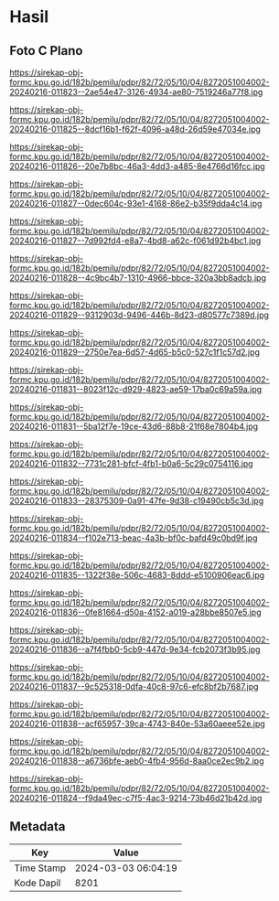 # Hasil

## Foto C Plano

https://sirekap-obj-formc.kpu.go.id/182b/pemilu/pdpr/82/72/05/10/04/8272051004002-20240216-011823--2ae54e47-3126-4934-ae80-7519246a77f8.jpg

https://sirekap-obj-formc.kpu.go.id/182b/pemilu/pdpr/82/72/05/10/04/8272051004002-20240216-011825--8dcf16b1-f62f-4096-a48d-26d59e47034e.jpg

https://sirekap-obj-formc.kpu.go.id/182b/pemilu/pdpr/82/72/05/10/04/8272051004002-20240216-011826--20e7b8bc-46a3-4dd3-a485-8e4766d16fcc.jpg

https://sirekap-obj-formc.kpu.go.id/182b/pemilu/pdpr/82/72/05/10/04/8272051004002-20240216-011827--0dec604c-93e1-4168-86e2-b35f9dda4c14.jpg

https://sirekap-obj-formc.kpu.go.id/182b/pemilu/pdpr/82/72/05/10/04/8272051004002-20240216-011827--7d992fd4-e8a7-4bd8-a62c-f061d92b4bc1.jpg

https://sirekap-obj-formc.kpu.go.id/182b/pemilu/pdpr/82/72/05/10/04/8272051004002-20240216-011828--4c9bc4b7-1310-4966-bbce-320a3bb8adcb.jpg

https://sirekap-obj-formc.kpu.go.id/182b/pemilu/pdpr/82/72/05/10/04/8272051004002-20240216-011829--9312903d-9496-446b-8d23-d80577c7389d.jpg

https://sirekap-obj-formc.kpu.go.id/182b/pemilu/pdpr/82/72/05/10/04/8272051004002-20240216-011829--2750e7ea-6d57-4d65-b5c0-527c1f1c57d2.jpg

https://sirekap-obj-formc.kpu.go.id/182b/pemilu/pdpr/82/72/05/10/04/8272051004002-20240216-011831--8023f12c-d929-4823-ae59-17ba0c69a59a.jpg

https://sirekap-obj-formc.kpu.go.id/182b/pemilu/pdpr/82/72/05/10/04/8272051004002-20240216-011831--5ba12f7e-19ce-43d6-88b8-21f68e7804b4.jpg

https://sirekap-obj-formc.kpu.go.id/182b/pemilu/pdpr/82/72/05/10/04/8272051004002-20240216-011832--7731c281-bfcf-4fb1-b0a6-5c29c0754116.jpg

https://sirekap-obj-formc.kpu.go.id/182b/pemilu/pdpr/82/72/05/10/04/8272051004002-20240216-011833--28375309-0a91-47fe-9d38-c19490cb5c3d.jpg

https://sirekap-obj-formc.kpu.go.id/182b/pemilu/pdpr/82/72/05/10/04/8272051004002-20240216-011834--f102e713-beac-4a3b-bf0c-bafd49c0bd9f.jpg

https://sirekap-obj-formc.kpu.go.id/182b/pemilu/pdpr/82/72/05/10/04/8272051004002-20240216-011835--1322f38e-506c-4683-8ddd-e5100906eac6.jpg

https://sirekap-obj-formc.kpu.go.id/182b/pemilu/pdpr/82/72/05/10/04/8272051004002-20240216-011836--0fe81664-d50a-4152-a019-a28bbe8507e5.jpg

https://sirekap-obj-formc.kpu.go.id/182b/pemilu/pdpr/82/72/05/10/04/8272051004002-20240216-011836--a7f4fbb0-5cb9-447d-9e34-fcb2073f3b95.jpg

https://sirekap-obj-formc.kpu.go.id/182b/pemilu/pdpr/82/72/05/10/04/8272051004002-20240216-011837--9c525318-0dfa-40c8-97c6-efc8bf2b7687.jpg

https://sirekap-obj-formc.kpu.go.id/182b/pemilu/pdpr/82/72/05/10/04/8272051004002-20240216-011838--acf65957-39ca-4743-840e-53a60aeee52e.jpg

https://sirekap-obj-formc.kpu.go.id/182b/pemilu/pdpr/82/72/05/10/04/8272051004002-20240216-011838--a6736bfe-aeb0-4fb4-956d-8aa0ce2ec9b2.jpg

https://sirekap-obj-formc.kpu.go.id/182b/pemilu/pdpr/82/72/05/10/04/8272051004002-20240216-011824--f9da49ec-c7f5-4ac3-9214-73b46d21b42d.jpg


## Metadata

| Key        | Value               |
| ---------- | ------------------- |
| Time Stamp | 2024-03-03 06:04:19 |
| Kode Dapil | 8201                |



